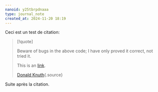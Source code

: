 ```yaml
---
nanoid: y25tbrpdnaaa
type: journal_note
created_at: 2024-11-20 18:19
---
```


Ceci est un test de citation:

> [!quote]
> 
> Beware of bugs in the above code; I have only proved it correct, not tried it.
>
> This is an [link](http://example.com).
> 
> [Donald Knuth](https://www-cs-faculty.stanford.edu/~knuth/faq.html){.source}

Suite après la citation.
